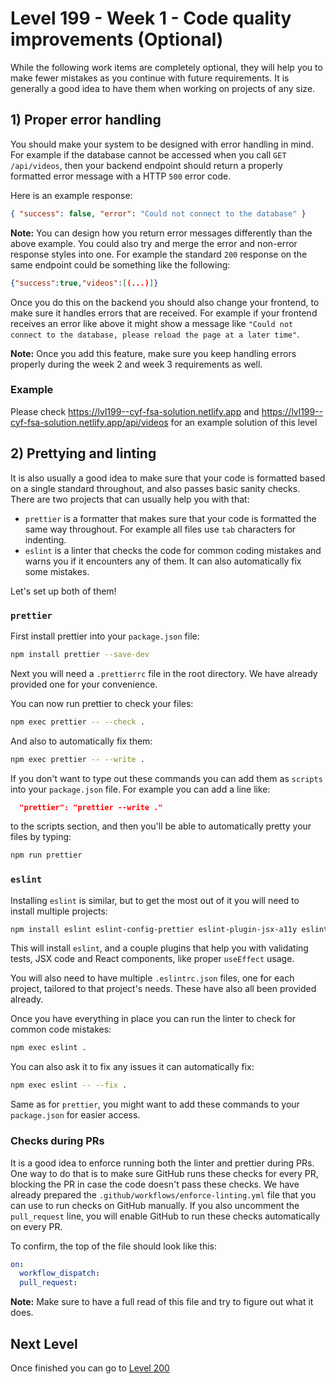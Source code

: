 # Level 199 - Week 1 - Code quality improvements (Optional)

While the following work items are completely optional, they will help you to make fewer mistakes as you continue with future requirements. It is generally a good idea to have them when working on projects of any size.

## 1) Proper error handling

You should make your system to be designed with error handling in mind. For example if the database cannot be accessed when you call `GET /api/videos`, then your backend endpoint should return a properly formatted error message with a HTTP `500` error code.

Here is an example response:

```json
{ "success": false, "error": "Could not connect to the database" }
```

**Note:** You can design how you return error messages differently than the above example. You could also try and merge the error and non-error response styles into one. For example the standard `200` response on the same endpoint could be something like the following:

```json
{"success":true,"videos":[(...)]}
```

Once you do this on the backend you should also change your frontend, to make sure it handles errors that are received. For example if your frontend receives an error like above it might show a message like `"Could not connect to the database, please reload the page at a later time"`.

**Note:** Once you add this feature, make sure you keep handling errors properly during the week 2 and week 3 requirements as well.

### Example

Please check https://lvl199--cyf-fsa-solution.netlify.app and https://lvl199--cyf-fsa-solution.netlify.app/api/videos for an example solution of this level

## 2) Prettying and linting

It is also usually a good idea to make sure that your code is formatted based on a single standard throughout, and also passes basic sanity checks. There are two projects that can usually help you with that:

- `prettier` is a formatter that makes sure that your code is formatted the same way throughout. For example all files use `tab` characters for indenting.
- `eslint` is a linter that checks the code for common coding mistakes and warns you if it encounters any of them. It can also automatically fix some mistakes.

Let's set up both of them!

### `prettier`

First install prettier into your `package.json` file:

```sh
npm install prettier --save-dev
```

Next you will need a `.prettierrc` file in the root directory. We have already provided one for your convenience.

You can now run prettier to check your files:

```sh
npm exec prettier -- --check .
```

And also to automatically fix them:

```sh
npm exec prettier -- --write .
```

If you don't want to type out these commands you can add them as `scripts` into your `package.json` file. For example you can add a line like:

```json
  "prettier": "prettier --write ."
```

to the scripts section, and then you'll be able to automatically pretty your files by typing:

```sh
npm run prettier
```

### `eslint`

Installing `eslint` is similar, but to get the most out of it you will need to install multiple projects:

```sh
npm install eslint eslint-config-prettier eslint-plugin-jsx-a11y eslint-plugin-react eslint-plugin-react-refresh eslint-plugin-react-hooks eslint-plugin-n eslint-plugin-jest eslint-plugin-jest-dom eslint-plugin-vitest eslint-plugin-testing-library @codeyourfuture/eslint-config-standard --save-dev
```

This will install `eslint`, and a couple plugins that help you with validating tests, JSX code and React components, like proper `useEffect` usage.

You will also need to have multiple `.eslintrc.json` files, one for each project, tailored to that project's needs. These have also all been provided already.

Once you have everything in place you can run the linter to check for common code mistakes:

```sh
npm exec eslint .
```

You can also ask it to fix any issues it can automatically fix:

```sh
npm exec eslint -- --fix .
```

Same as for `prettier`, you might want to add these commands to your `package.json` for easier access.

### Checks during PRs

It is a good idea to enforce running both the linter and prettier during PRs. One way to do that is to make sure GitHub runs these checks for every PR, blocking the PR in case the code doesn't pass these checks. We have already prepared the `.github/workflows/enforce-linting.yml` file that you can use to run checks on GitHub manually. If you also uncomment the `pull_request` line, you will enable GitHub to run these checks automatically on every PR.

To confirm, the top of the file should look like this:

```yaml
on:
  workflow_dispatch:
  pull_request:
```

**Note:** Make sure to have a full read of this file and try to figure out what it does.

## Next Level

Once finished you can go to [Level 200](./200.md)
